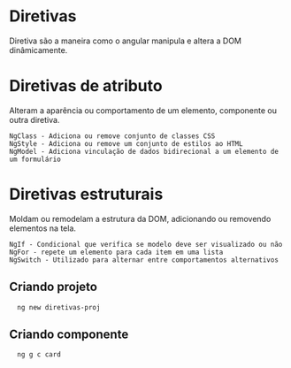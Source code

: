 # Diretivas
Diretiva são a maneira como o angular manipula e altera a DOM dinâmicamente.

# Diretivas de atributo
Alteram a aparência ou comportamento de um elemento, componente ou outra diretiva.
```
NgClass - Adiciona ou remove conjunto de classes CSS
NgStyle - Adiciona ou remove um conjunto de estilos ao HTML
NgModel - Adiciona vinculação de dados bidirecional a um elemento de um formulário
```
# Diretivas estruturais
Moldam ou remodelam a estrutura da DOM, adicionando ou removendo elementos na tela.
```
NgIf - Condicional que verifica se modelo deve ser visualizado ou não
NgFor - repete um elemento para cada item em uma lista
NgSwitch - Utilizado para alternar entre comportamentos alternativos
```

## Criando projeto
``` 
  ng new diretivas-proj
```

## Criando componente
```
  ng g c card
```